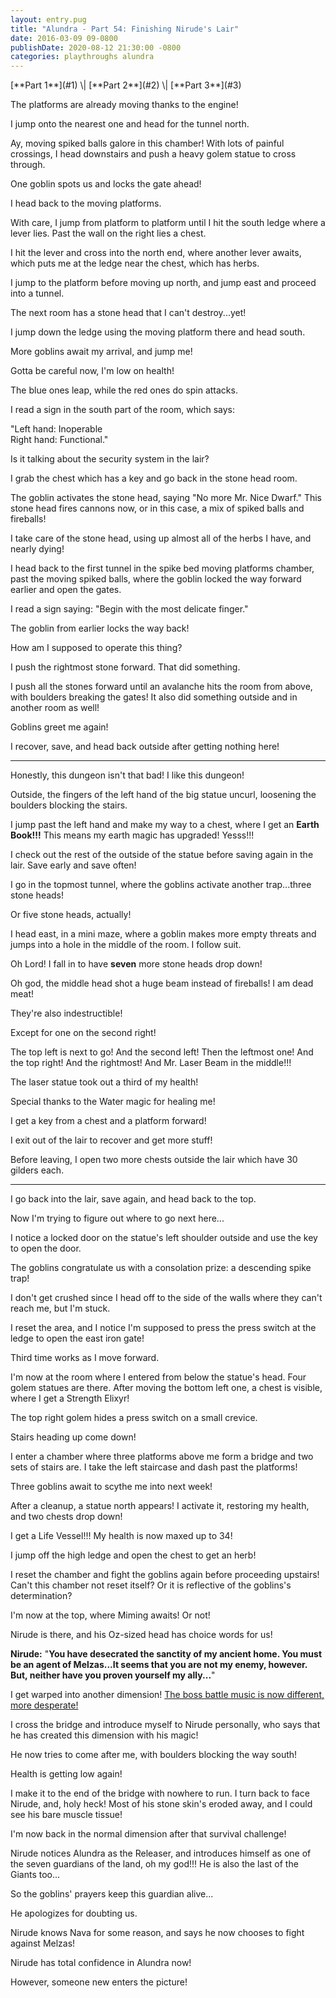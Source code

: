 ```yaml
---
layout: entry.pug
title: "Alundra - Part 54: Finishing Nirude's Lair"
date: 2016-03-09 09-0800
publishDate: 2020-08-12 21:30:00 -0800
categories: playthroughs alundra
---
```


<p class="entry-partination" markdown="1">[**Part 1**](#1) \| [**Part 2**](#2) \| [**Part 3**](#3)</p>

<a name="1"></a>

The platforms are already moving thanks to the engine!

I jump onto the nearest one and head for the tunnel north.

Ay, moving spiked balls galore in this chamber! With lots of painful crossings, I head downstairs and push a heavy golem statue to cross through.

One goblin spots us and locks the gate ahead!

I head back to the moving platforms.

With care, I jump from platform to platform until I hit the south ledge where a lever lies. Past the wall on the right lies a chest.

I hit the lever and cross into the north end, where another lever awaits, which puts me at the ledge near the chest, which has herbs.

I jump to the platform before moving up north, and jump east and proceed into a tunnel.

The next room has a stone head that I can't destroy...yet!

I jump down the ledge using the moving platform there and head south.

More goblins await my arrival, and jump me!

Gotta be careful now, I'm low on health!

The blue ones leap, while the red ones do spin attacks.

I read a sign in the south part of the room, which says:

"Left hand: Inoperable<br/>
Right hand: Functional."

Is it talking about the security system in the lair?

I grab the chest which has a key and go back in the stone head room.

The goblin activates the stone head, saying "No more Mr. Nice Dwarf." This stone head fires cannons now, or in this case, a mix of spiked balls and fireballs!

I take care of the stone head, using up almost all of the herbs I have, and nearly dying!

I head back to the first tunnel in the spike bed moving platforms chamber, past the moving spiked balls, where the goblin locked the way forward earlier and open the gates.

I read a sign saying: "Begin with the most delicate finger."

The goblin from earlier locks the way back!

How am I supposed to operate this thing?

I push the rightmost stone forward. That did something.

I push all the stones forward until an avalanche hits the room from above, with boulders breaking the gates! It also did something outside and in another room as well!

Goblins greet me again!

I recover, save, and head back outside after getting nothing here!

<a name="2"></a>

---

Honestly, this dungeon isn't that bad! I like this dungeon!

Outside, the fingers of the left hand of the big statue uncurl, loosening the boulders blocking the stairs.

I jump past the left hand and make my way to a chest, where I get an **Earth Book!!!** This means my earth magic has upgraded! Yesss!!!

I check out the rest of the outside of the statue before saving again in the lair. Save early and save often!

I go in the topmost tunnel, where the goblins activate another trap...three stone heads!

Or five stone heads, actually!

I head east, in a mini maze, where a goblin makes more empty threats and jumps into a hole in the middle of the room. I follow suit.

Oh Lord! I fall in to have **seven** more stone heads drop down!

Oh god, the middle head shot a huge beam instead of fireballs! I am dead meat!

They're also indestructible!

Except for one on the second right!

The top left is next to go! And the second left! Then the leftmost one! And the top right! And the rightmost! And Mr. Laser Beam in the middle!!!

The laser statue took out a third of my health!

Special thanks to the Water magic for healing me!

I get a key from a chest and a platform forward!

I exit out of the lair to recover and get more stuff!

Before leaving, I open two more chests outside the lair which have 30 gilders each.

<a name="3"></a>

---

I go back into the lair, save again, and head back to the top.

Now I'm trying to figure out where to go next here...

I notice a locked door on the statue's left shoulder outside and use the key to open the door.

The goblins congratulate us with a consolation prize: a descending spike trap!

I don't get crushed since I head off to the side of the walls where they can't reach me, but I'm stuck.

I reset the area, and I notice I'm supposed to press the press switch at the ledge to open the east iron gate!

Third time works as I move forward.

I'm now at the room where I entered from below the statue's head. Four golem statues are there. After moving the bottom left one, a chest is visible, where I get a Strength Elixyr!

The top right golem hides a press switch on a small crevice.

Stairs heading up come down!

I enter a chamber where three platforms above me form a bridge and two sets of stairs are. I take the left staircase and dash past the platforms!

Three goblins await to scythe me into next week!

After a cleanup, a statue north appears! I activate it, restoring my health, and two chests drop down!

I get a Life Vessel!!! My health is now maxed up to 34!

I jump off the high ledge and open the chest to get an herb!

I reset the chamber and fight the goblins again before proceeding upstairs! Can't this chamber not reset itself? Or it is reflective of the goblins's determination?

I'm now at the top, where Miming awaits! Or not!

Nirude is there, and his Oz-sized head has choice words for us!

**Nirude:** "**You have desecrated the sanctity of my ancient home. You must be an agent of Melzas...It seems that you are not my enemy, however. But, neither have you proven yourself my ally...**"

I get warped into another dimension! <a href="https://www.youtube.com/watch?v=RqrRaXBYblM">The boss battle music is now different, more desperate!</a>

I cross the bridge and introduce myself to Nirude personally, who says that he has created this dimension with his magic!

He now tries to come after me, with boulders blocking the way south!

Health is getting low again!

I make it to the end of the bridge with nowhere to run. I turn back to face Nirude, and, holy heck! Most of his stone skin's eroded away, and I could see his bare muscle tissue!

I'm now back in the normal dimension after that survival challenge!

Nirude notices Alundra as the Releaser, and introduces himself as one of the seven guardians of the land, oh my god!!! He is also the last of the Giants too...

So the goblins' prayers keep this guardian alive...

He apologizes for doubting us.

Nirude knows Nava for some reason, and says he now chooses to fight against Melzas!

Nirude has total confidence in Alundra now!

However, someone new enters the picture!